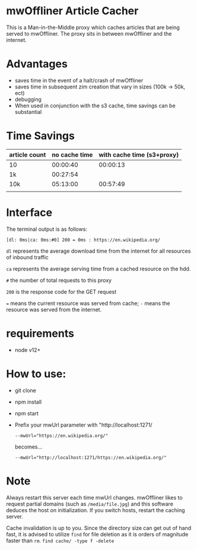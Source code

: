 # mwOffliner Article Cacher
This is a Man-in-the-Middle proxy which caches articles that are being served to mwOffliner. The proxy sits in between mwOffliner and the internet.

# Advantages
- saves time in the event of a halt/crash of mwOffliner
- saves time in subsequent zim creation that vary in sizes (100k -> 50k, ect)
- debugging
- When used in conjunction with the s3 cache, time savings can be substantial

# Time Savings
| article count | no cache time | with cache time (s3+proxy)  |
|---------------|---------------|-----------------------------|
| 10            | 00:00:40      | 00:00:13                    |
| 1k            | 00:27:54      |                             |
| 10k           | 05:13:00      | 00:57:49                    |
|               |               |                             |

# Interface
The terminal output is as follows:

`[dl: 0ms|ca: 0ms:#0] 200 = 0ms : https://en.wikipedia.org/`

`dl` represents the average download time from the internet for all resources of inbound traffic

`ca` represents the average serving time from a cached resource on the hdd.

`#` the number of total requests to this proxy

`200` is the response code for the GET request

`=` means the current resource was served from cache; `-` means the resource was served from the internet. 

# requirements
- node v12+

# How to use:
- git clone
- npm install
- npm start
- Prefix your mwUrl parameter with "http://localhost:1271/

  `--mwUrl="https://en.wikipedia.org/"`

  becomes...

  `--mwUrl="http://localhost:1271/https://en.wikipedia.org/"`

# Note
Always restart this server each time mwUrl changes. mwOffliner likes to request partial domains (such as `/media/file.jpg`) and this software deduces the host on initialization. If you switch hosts, restart the caching server.

Cache invalidation is up to you. Since the directory size can get out of hand fast, it is advised to utilize `find` for file deletion as it is orders of magnitude faster than `rm`. `find cache/ -type f -delete`
